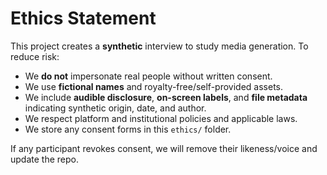 # Ethics Statement

This project creates a **synthetic** interview to study media generation. To reduce risk:
- We **do not** impersonate real people without written consent.
- We use **fictional names** and royalty-free/self-provided assets.
- We include **audible disclosure**, **on-screen labels**, and **file metadata** indicating synthetic origin, date, and author.
- We respect platform and institutional policies and applicable laws.
- We store any consent forms in this `ethics/` folder.

If any participant revokes consent, we will remove their likeness/voice and update the repo.
